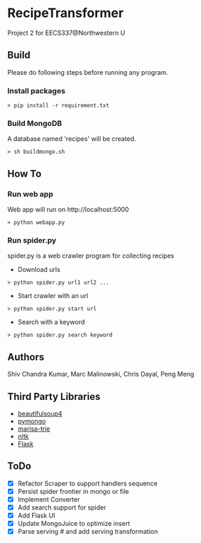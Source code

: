 RecipeTransformer
========================

Project 2 for EECS337@Northwestern U

Build
------------------------
Please do following steps before running any program.
### Install packages
``` shell
> pip install -r requirement.txt
```

### Build MongoDB
A database named 'recipes' will be created.
``` shell
> sh buildmongo.sh
```

How To
------------------------
### Run web app
Web app will run on http://localhost:5000
``` shell
> python webapp.py
```

### Run spider.py
spider.py is a web crawler program for collecting recipes
- Download urls
``` shell
> python spider.py url1 url2 ...
```
- Start crawler with an url
``` shell
> python spider.py start url
```
- Search with a keyword
``` shell
> python spider.py search keyword
```

Authors
------------------------
Shiv Chandra Kumar, Marc Malinowski, Chris Dayal, Peng Meng

Third Party Libraries
------------------------
- [beautifulsoup4](http://www.crummy.com/software/BeautifulSoup/)
- [pymongo](http://www.mongodb.org)
- [marisa-trie](https://github.com/kmike/marisa-trie)
- [nltk](http://www.nltk.org)
- [Flask](http://flask.pocoo.org)

ToDo
------------------------
- [x] Refactor Scraper to support handlers sequence
- [x] Persist spider frontier in mongo or file
- [x] Implement Converter
- [x] Add search support for spider
- [x] Add Flask UI
- [x] Update MongoJuice to optimize insert
- [x] Parse serving # and add serving transformation
